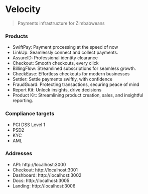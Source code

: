 # Velocity

> Payments infrastructure for Zimbabweans

### Products

- SwiftPay: Payment processing at the speed of now
- LinkUp: Seamlessly connect and collect payments.
- AssureID: Professional identity clearance
- Checkout: Smooth checkouts, every click
- BillingFlow: Streamlined subscriptions for seamless growth.
- CheckEase: Effortless checkouts for modern businesses
- Settler: Settle payments swiftly, with confidence
- FraudGuard: Protecting transactions, securing peace of mind
- Report Kit: Unlock insights, drive decisions
- Product Kit: Streamlining product creation, sales, and insightful reporting.

### Compliance targets

- PCI DSS Level 1
- PSD2
- KYC
- AML

### Addresses

- API: http://localhost:3000
- Checkout: http://localhost:3001
- Dashboard: http://localhost:3002
- Docs: http://localhost:3005
- Landing: http://localhost:3006
